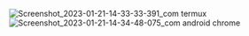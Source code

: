 ![Screenshot_2023-01-21-14-33-33-391_com termux](https://user-images.githubusercontent.com/94370774/213849149-bcd47844-3f80-4d3f-b24e-75049ae6fb84.jpg)
![Screenshot_2023-01-21-14-34-48-075_com android chrome](https://user-images.githubusercontent.com/94370774/213849147-b8282313-35a8-48a1-8975-53917cafb754.jpg)
